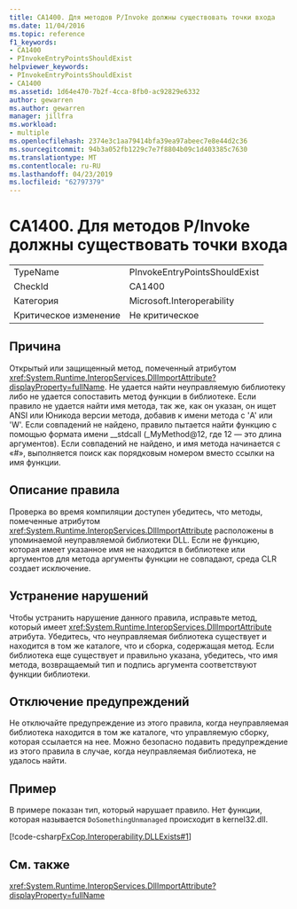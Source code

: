 ```yaml
---
title: CA1400. Для методов P/Invoke должны существовать точки входа
ms.date: 11/04/2016
ms.topic: reference
f1_keywords:
- CA1400
- PInvokeEntryPointsShouldExist
helpviewer_keywords:
- PInvokeEntryPointsShouldExist
- CA1400
ms.assetid: 1d64e470-7b2f-4cca-8fb0-ac92829e6332
author: gewarren
ms.author: gewarren
manager: jillfra
ms.workload:
- multiple
ms.openlocfilehash: 2374e3c1aa79414bfa39ea97abeec7e8e44d2c36
ms.sourcegitcommit: 94b3a052fb1229c7e7f8804b09c1d403385c7630
ms.translationtype: MT
ms.contentlocale: ru-RU
ms.lasthandoff: 04/23/2019
ms.locfileid: "62797379"
---
```

# <a name="ca1400-pinvoke-entry-points-should-exist"></a>CA1400. Для методов P/Invoke должны существовать точки входа

|||
|-|-|
|TypeName|PInvokeEntryPointsShouldExist|
|CheckId|CA1400|
|Категория|Microsoft.Interoperability|
|Критическое изменение|Не критическое|

## <a name="cause"></a>Причина
 Открытый или защищенный метод, помеченный атрибутом <xref:System.Runtime.InteropServices.DllImportAttribute?displayProperty=fullName>. Не удается найти неуправляемую библиотеку либо не удается сопоставить метод функции в библиотеке. Если правило не удается найти имя метода, так же, как он указан, он ищет ANSI или Юникода версии метода, добавив к имени метода с 'A' или 'W'. Если совпадений не найдено, правило пытается найти функцию с помощью формата имени __stdcall (_MyMethod@12, где 12 — это длина аргументов). Если совпадений не найдено, и имя метода начинается с «#», выполняется поиск как порядковым номером вместо ссылки на имя функции.

## <a name="rule-description"></a>Описание правила
 Проверка во время компиляции доступен убедитесь, что методы, помеченные атрибутом <xref:System.Runtime.InteropServices.DllImportAttribute> расположены в упоминаемой неуправляемой библиотеки DLL. Если не функцию, которая имеет указанное имя не находится в библиотеке или аргументов для метода аргументы функции не совпадают, среда CLR создает исключение.

## <a name="how-to-fix-violations"></a>Устранение нарушений
 Чтобы устранить нарушение данного правила, исправьте метод, который имеет <xref:System.Runtime.InteropServices.DllImportAttribute> атрибута. Убедитесь, что неуправляемая библиотека существует и находится в том же каталоге, что и сборка, содержащая метод. Если библиотека еще существует и правильно указана, убедитесь, что имя метода, возвращаемый тип и подпись аргумента соответствуют функции библиотеки.

## <a name="when-to-suppress-warnings"></a>Отключение предупреждений
 Не отключайте предупреждение из этого правила, когда неуправляемая библиотека находится в том же каталоге, что управляемую сборку, которая ссылается на нее. Можно безопасно подавить предупреждение из этого правила в случае, когда неуправляемая библиотека, не удалось найти.

## <a name="example"></a>Пример
 В примере показан тип, который нарушает правило. Нет функции, которая называется `DoSomethingUnmanaged` происходит в kernel32.dll.

 [!code-csharp[FxCop.Interoperability.DLLExists#1](../code-quality/codesnippet/CSharp/ca1400-p-invoke-entry-points-should-exist_1.cs)]

## <a name="see-also"></a>См. также
 <xref:System.Runtime.InteropServices.DllImportAttribute?displayProperty=fullName>